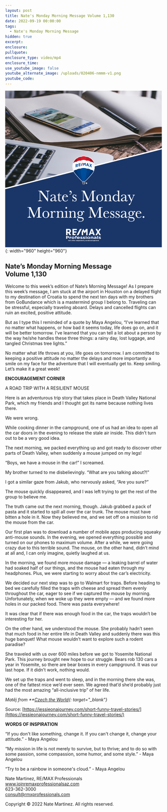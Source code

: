 ```yaml
---
layout: post
title: Nate's Monday Morning Message Volume 1,130
date: 2022-09-19 00:00:00
tags:
  - Nate's Monday Morning Message
hidden: true
excerpt:
enclosure:
pullquote:
enclosure_type: video/mp4
enclosure_time:
use_youtube_image: false
youtube_alternate_image: /uploads/020406-nmmm-v1.png
youtube_code:
---
```

![](/uploads/020406-nmmm-v1-1.png){: width="960" height="960"}

## **Nate’s Monday Morning Message<br>Volume 1,130**

Welcome to this week’s edition of Nate’s Morning Message\! As I prepare this week’s message, I am stuck at the airport in Houston on a delayed flight to my destination of Croatia to spend the next ten days with my brothers from GoBundance which is a mastermind group I belong to. Traveling can be stressful, especially traveling aboard. Delays and cancelled flights can ruin an excited, positive attitude.

But as I type this I reminded of a quote by Maya Angelou, “I've learned that no matter what happens, or how bad it seems today, life does go on, and it will be better tomorrow. I've learned that you can tell a lot about a person by the way he/she handles these three things: a rainy day, lost luggage, and tangled Christmas tree lights.”

No matter what life throws at you, life goes on tomorrow. I am committed to keeping a positive attitude no matter the delays and more importantly a smile on my face for the adventure that I will eventually get to. Keep smiling. Let’s make it a great week\!

**ENCOURAGEMENT CORNER&nbsp;**

A ROAD TRIP WITH A RESILIENT MOUSE

Here is an adventurous trip story that takes place in Death Valley National Park, which my friends and I thought got its name because nothing lives there.

We were wrong.

While cooking dinner in the campground, one of us had an idea to open all the car doors in the evening to release the stale air inside. This didn’t turn out to be a very good idea.

The next morning, we packed everything up and got ready to discover other parts of Death Valley, when suddenly a mouse jumped on my legs\!

“Boys, we have a mouse in the car\!” I screamed.

My brother turned to me disbelievingly. “What are you talking about?\!”

I got a similar gaze from Jakub, who nervously asked, “Are you sure?”

The mouse quickly disappeared, and I was left trying to get the rest of the group to believe me.

The truth came out the next morning, though. Jakub grabbed a pack of pasta and it started to spill all over the car trunk. The mouse must have bitten a hole in it. Now they believed me, and we set off on a mission to rid the mouse from the car.

Our first plan was to download a number of mobile apps producing squeaky anti-mouse sounds. In the evening, we opened everything possible and turned on our phones to maximum volume. After a while, we were going crazy due to this terrible sound. The mouse, on the other hand, didn’t mind at all and, I can only imagine, quietly laughed at us.

In the morning, we found more mouse damage — a leaking barrel of water had soaked half of our things, and the mouse had eaten through my headphones. Plus, we were starting to worry about the car’s electricity.

We decided our next step was to go to Walmart for traps. Before heading to bed we carefully filled the traps with cheese and spread them evenly throughout the car, eager to see if we captured the mouse by morning. Unfortunately, when we woke up they were empty — and we found more holes in our packed food. There was pasta everywhere\!

It was clear that if there was enough food in the car, the traps wouldn’t be interesting for her.

On the other hand, we understood the mouse. She probably hadn’t seen that much food in her entire life in Death Valley and suddenly there was this huge banquet\! What mouse wouldn’t want to explore such a rodent paradise?

She traveled with us over 600 miles before we got to Yosemite National Park. This journey brought new hope to our struggle. Bears rob 130 cars a year in Yosemite, so there are bear boxes in every campground. It was our last hope. If it didn’t work, nothing would.

We set up the traps and went to sleep, and in the morning there she was, one of the fattest mice we’d ever seen. We agreed that’d she’d probably just had the most amazing “all-inclusive trip” of her life.

*Matěj from&nbsp;**[*Czech the World*](http://www.czechtheworld.com/){: target="_blank"}*

Source: [https://jessieonajourney.com/short-funny-travel-stories/](https://jessieonajourney.com/short-funny-travel-stories/)

**WORDS OF INSPIRATION**

“If you don't like something, change it. If you can't change it, change your attitude.” - Maya Angelou

“My mission in life is not merely to survive, but to thrive; and to do so with some passion, some compassion, some humor, and some style.” - Maya Angelou

“Try to be a rainbow in someone's cloud.” - Maya Angelou

Nate Martinez, RE/MAX Professionals<br>www.joinremaxprofessionalsaz.com<br>623-362-3000<br>consult@rmxprofessionals.com

Copyright &copy; 2022 Nate Martinez. All rights reserved.